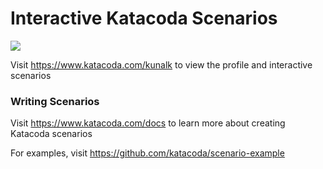 # Interactive Katacoda Scenarios

[![](http://shields.katacoda.com/katacoda/kunalk/count.svg)](https://www.katacoda.com/kunalk "Get your profile on Katacoda.com")

Visit https://www.katacoda.com/kunalk to view the profile and interactive scenarios

### Writing Scenarios
Visit https://www.katacoda.com/docs to learn more about creating Katacoda scenarios

For examples, visit https://github.com/katacoda/scenario-example
